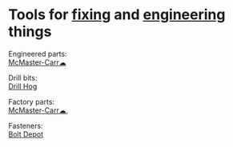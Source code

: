 
# Tools for [fixing](https://notageni.us/fix/) and [engineering](https://notageni.us/engineering/) things

Engineered parts:  
[McMaster-Carr☁](https://www.mcmaster.com/)

Drill bits:  
[Drill Hog](https://drillhog.com/)

Factory parts:  
[McMaster-Carr☁](https://www.mcmaster.com/),

Fasteners:  
[Bolt Depot](https://www.boltdepot.com/)

